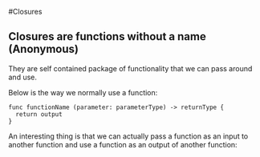 #Closures

## Closures are functions without a name (Anonymous)

They are self contained package of functionality that we can pass around and use.

Below is the way we normally use a function:
```
func functionName (parameter: parameterType) -> returnType {
  return output
}
```
An interesting thing is that we can actually pass a function as an input to another function
and use a function as an output of another function: 
